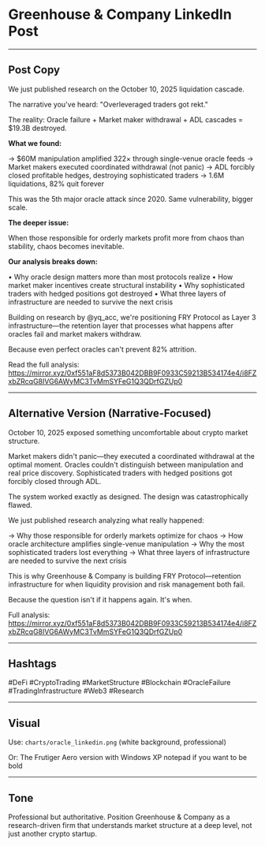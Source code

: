 # Greenhouse & Company LinkedIn Post

---

## Post Copy

We just published research on the October 10, 2025 liquidation cascade.

The narrative you've heard: "Overleveraged traders got rekt."

The reality: Oracle failure + Market maker withdrawal + ADL cascades = $19.3B destroyed.

**What we found:**

→ $60M manipulation amplified 322× through single-venue oracle feeds
→ Market makers executed coordinated withdrawal (not panic)
→ ADL forcibly closed profitable hedges, destroying sophisticated traders
→ 1.6M liquidations, 82% quit forever

This was the 5th major oracle attack since 2020. Same vulnerability, bigger scale.

**The deeper issue:**

When those responsible for orderly markets profit more from chaos than stability, chaos becomes inevitable.

**Our analysis breaks down:**

• Why oracle design matters more than most protocols realize
• How market maker incentives create structural instability
• Why sophisticated traders with hedged positions got destroyed
• What three layers of infrastructure are needed to survive the next crisis

Building on research by @yq_acc, we're positioning FRY Protocol as Layer 3 infrastructure—the retention layer that processes what happens after oracles fail and market makers withdraw.

Because even perfect oracles can't prevent 82% attrition.

Read the full analysis: https://mirror.xyz/0xf551aF8d5373B042DBB9F0933C59213B534174e4/i8FZxbZRcqG8IVG6AWyMC3TvMmSYFeG1Q3QDrfGZUp0

---

## Alternative Version (Narrative-Focused)

October 10, 2025 exposed something uncomfortable about crypto market structure.

Market makers didn't panic—they executed a coordinated withdrawal at the optimal moment. Oracles couldn't distinguish between manipulation and real price discovery. Sophisticated traders with hedged positions got forcibly closed through ADL.

The system worked exactly as designed. The design was catastrophically flawed.

We just published research analyzing what really happened:

→ Why those responsible for orderly markets optimize for chaos
→ How oracle architecture amplifies single-venue manipulation
→ Why the most sophisticated traders lost everything
→ What three layers of infrastructure are needed to survive the next crisis

This is why Greenhouse & Company is building FRY Protocol—retention infrastructure for when liquidity provision and risk management both fail.

Because the question isn't if it happens again. It's when.

Full analysis: https://mirror.xyz/0xf551aF8d5373B042DBB9F0933C59213B534174e4/i8FZxbZRcqG8IVG6AWyMC3TvMmSYFeG1Q3QDrfGZUp0

---

## Hashtags

#DeFi #CryptoTrading #MarketStructure #Blockchain #OracleFailure #TradingInfrastructure #Web3 #Research

---

## Visual

Use: `charts/oracle_linkedin.png` (white background, professional)

Or: The Frutiger Aero version with Windows XP notepad if you want to be bold

---

## Tone

Professional but authoritative. Position Greenhouse & Company as a research-driven firm that understands market structure at a deep level, not just another crypto startup.
